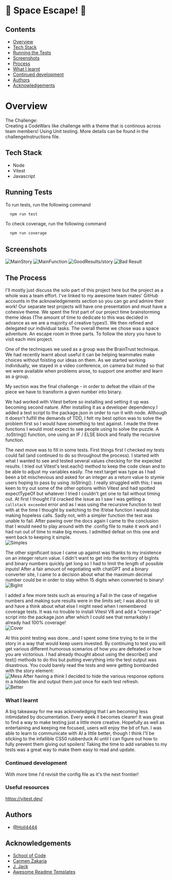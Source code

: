 
# 👾 Space Escape! 👾

## Contents
* [Overview](#overview)
* [Tech Stack](#tech-stack)
* [Running the Tests](#running-tests)
* [Screenshots](#screenshots)
* [Process](#the-process)
* [What I learnt](#what-i-learnt)
* [Continued development](#continued-development)
* [Authors](#authors)
* [Acknowledgements](#acknowledgements)

# Overview

The Challenge:\
Creating a CodeWars like challenge with a theme that is continous across team members!
Using Unit testing.
More details can be found in the challengeInstructions file.


## Tech Stack

- Node
- Vitest
- Javascript


## Running Tests

To run tests, run the following command

```bash
  npm run test
```

To check  coverage, run the following command

```bash
  npm run coverage
```

## Screenshots
![MainStory](https://github.com/user-attachments/assets/a34d0522-4de3-4189-9de6-ff65343e3e6a)
![MainFunction](https://github.com/user-attachments/assets/bd9e2319-cab0-42b4-9fe2-0a6c60d4d809)
![GoodResults/story](https://github.com/user-attachments/assets/6303e92c-962b-44be-a031-4a6ad77922b9)
![Bad Result](https://github.com/user-attachments/assets/3bd8695f-2e09-4cfe-8b95-7999644d57cf)


## The Process
I'll mostly just discuss the solo part of this project here but the project as a whole was a team effort. I've linked to my awesome team mates' GitHub accounts in the acknowledgements section so you can go and admire their work!
Our separate test projects will have one presentation and must have a cohesive theme. We spent the first part of our project time brainstorming theme ideas (The amount of time to dedicate to this was decided in advance as we are a majority of creative types!). We then refined and delegated our individual tasks. The overall theme we chose was a space adventure. An escape room in three parts. To follow the story you have to visit each mini project.

One of the techniques we used as a group was the BrainTrust technique. We had recently learnt about useful it can be helping teammates make choices without foisting our ideas on them. As we started working individually, we stayed in a video conference, on camera but muted so that we were available when problems arose, to support one another and learn as a group.

My section was the final challenge - in order to defeat the villain of the piece we have to transform a given number into binary.

We had worked with Vitest before so installing and setting it up was becoming second nature. After installing it as a developer dependency I added a test script to the package.json in order to run it with node.
Although it doesn't fulfill the demands of TDD, I felt my best option was to solve the problem first so I would have something to test against. I made the three functions I would most expect to see people using to solve the puzzle. A .toString()
function, one using an IF / ELSE block and finally the recursive function.

The next move was to fill in some tests. 
First things first I checked my tests could fail (and continued to do so throughout the process). I started with what I wanted to see and tested several values checking for the expected results. I tried out Vitest's test.each() method to keep the code clean and to be able to adjust my variables easily.
The next target was type as I had been a bit mischevious and asked for an integer as a return value to stymie users hoping to pass by using .toString(). I really struggled with this; I was keen to try out some of the other options within Vitest and had spotted expectTypeOf but whatever I tried I couldn't get one to fail without timing out. At first I thought I'd cracked the issue as I saw I was getting a ``` callstack exceeded``` error and as I was using the recursive function to test with at the time I thought by switching to the if/else function I would stop making hopeless calls. Sadly not, with a simpler function the test was unable to fail. After pawing over the docs again I came to the conclusion that I would need to play around with the .config file to make it work and I had run out of time to make big moves. I admitted defeat on this one and went back to keeping it simple.\
![Simples](https://github.com/user-attachments/assets/22a7902a-d552-496b-8877-994e8e990e09)

The other significant issue I came up against was thanks to my insistence on an integer return value. I didn't want to get into the territory of bigInts and binary numbers quickly get long so I had to limit the length of possible inputs! After a fair amount of negotiating with chatGPT and a binary converter site, I came to a decision about what the maximum decimal number could be in order to stay within 15 digits when converted to binary!\
![BigInt](https://github.com/user-attachments/assets/9a07a657-1881-4ae0-868a-46415729c1eb)

I added a few more tests such as ensuring a Fail in the case of negative numbers and making sure results were in the limits set; I was about to sit and have a think about what else I might need when I remembered coverage tests. It was no trouble to install Vitest V8 and add a "coverage" script into the package.json after which I could see that remarkably I already had 100% coverage!\
![Cover](https://github.com/user-attachments/assets/4b2ecc89-50bd-4107-82a3-90b132394af3)

At this point testing was done...and I spent some time trying to tie in the story in a way that would keep users invested. By continuing to test you will get various different humorous scenarios of how you are defeated or how you are victorious. I had already thought about using the describe() and test() methods to do this but putting everything into the test output was disastrous. You could barely read the tests and were getting bombarded with the story element:\
![Mess](https://github.com/user-attachments/assets/d37ccf49-b71d-4014-958f-d6988d675987)
After having a think I decided to hide the various response options in a hidden file and output them just once for each test refresh.\
![Better](https://github.com/user-attachments/assets/805a3dd3-16a3-49c5-a281-c127a0f69961)


### What I learnt
A big takeaway for me was acknowledging that I am becoming less intimidated by documentation. Every week it becomes clearer!
It was great to find a way to make testing just a little more creative. Hopefully as well as entertaining and keeping me focused, users will enjoy the bit of fun.
I was able to learn to communicate with AI a little better, though I think I'll be sticking to the infallible CS50 rubberduck AI until I can figure out how to fully prevent them giving out spoilers!
Taking the time to add variables to my tests was a great way to make them easy to read and update.

### Continued development
With more time I'd revisit the config file as it's the next frontier!

### Useful resources
https://vitest.dev/

## Authors

- [@Holl4444](https://github.com/)

  
## Acknowledgements

 - [School of Code](https://schoolofcode.co.uk/)
 - [Carmen Zakaria](https://github.com/CarmenZak)
 - [J. Jack](https://github.com/Jackafella1)
 - [Awesome Readme Templates](https://awesomeopensource.com/project/elangosundar/awesome-README-templates)


